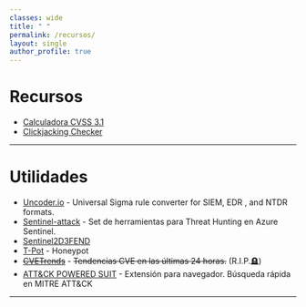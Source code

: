```yaml
---
classes: wide
title: " "
permalink: /recursos/
layout: single
author_profile: true
---
```


# Recursos

- [Calculadora CVSS 3.1](https://jheeree.github.io/cvss-calc/)
- [Clickjacking Checker](https://jheeree.github.io/clickjacking-check/) 

---

# Utilidades

- [Uncoder.io](https://uncoder.io) - Universal Sigma rule converter for SIEM, EDR , and NTDR formats.
- [Sentinel-attack](https://github.com/BlueTeamLabs/sentinel-attack) - Set de herramientas para Threat Hunting en Azure Sentinel.
- [Sentinel2D3FEND](https://github.com/Intellisec-Solutions/Sentinel2D3FEND)
- [T-Pot](https://blog.elhacker.net/2021/01/instalar-honeypot-t-pot-en-una-maquina-virtual-tpotce-cowrie-docker-dionea.html) - Honeypot
- [~~CVETrends~~](https://cvetrends.com) - ~~Tendencias CVE en las últimas 24 horas.~~ (R.I.P.🪦)
- [ATT&CK POWERED SUIT](https://ctid.mitre-engenuity.org/attack-powered-suit/) - Extensión para navegador. Búsqueda rápida en MITRE ATT&CK

---
